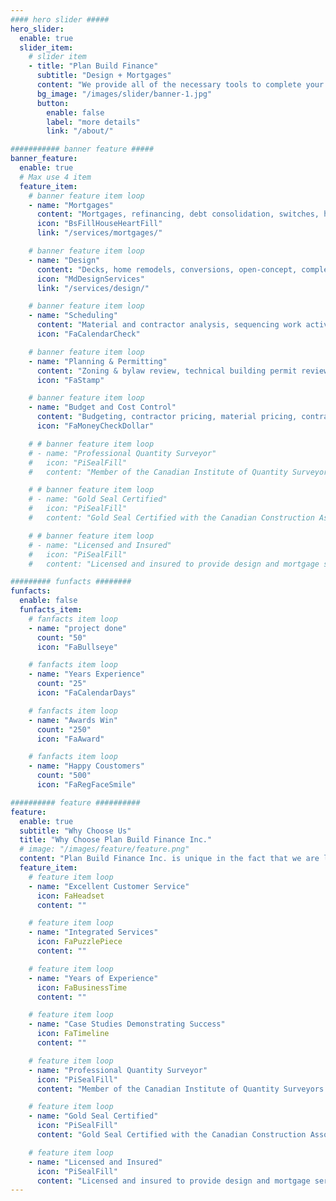```yaml
---
#### hero slider #####
hero_slider:
  enable: true
  slider_item:
    # slider item
    - title: "Plan Build Finance"
      subtitle: "Design + Mortgages"
      content: "We provide all of the necessary tools to complete your mortgage, design and construction projects. Our services are strategically aligned to leverage your most valuable assets providing structured wealth growth."
      bg_image: "/images/slider/banner-1.jpg"
      button:
        enable: false
        label: "more details"
        link: "/about/"

########### banner feature #####
banner_feature:
  enable: true
  # Max use 4 item
  feature_item:
    # banner feature item loop
    - name: "Mortgages"
      content: "Mortgages, refinancing, debt consolidation, switches, home equity lines of credit, including residential and commercial lending."
      icon: "BsFillHouseHeartFill"
      link: "/services/mortgages/"

    # banner feature item loop
    - name: "Design"
      content: "Decks, home remodels, conversions, open-concept, complete renovations, new builds, backyard homes, duplexes, tri-plexes and multi-family."
      icon: "MdDesignServices"
      link: "/services/design/"

    # banner feature item loop
    - name: "Scheduling"
      content: "Material and contractor analysis, sequencing work activities, setting realistic timelines."
      icon: "FaCalendarCheck"

    # banner feature item loop
    - name: "Planning & Permitting"
      content: "Zoning & bylaw review, technical building permit review, turn-key permitting services."
      icon: "FaStamp"

    # banner feature item loop
    - name: "Budget and Cost Control"
      content: "Budgeting, contractor pricing, material pricing, contract review, cash flow analysis."
      icon: "FaMoneyCheckDollar"

    # # banner feature item loop
    # - name: "Professional Quantity Surveyor"
    #   icon: "PiSealFill"
    #   content: "Member of the Canadian Institute of Quantity Surveyors."

    # # banner feature item loop
    # - name: "Gold Seal Certified"
    #   icon: "PiSealFill"
    #   content: "Gold Seal Certified with the Canadian Construction Association."

    # # banner feature item loop
    # - name: "Licensed and Insured"
    #   icon: "PiSealFill"
    #   content: "Licensed and insured to provide design and mortgage services across Ontario"

######### funfacts ########
funfacts:
  enable: false
  funfacts_item:
    # fanfacts item loop
    - name: "project done"
      count: "50"
      icon: "FaBullseye"

    # fanfacts item loop
    - name: "Years Experience"
      count: "25"
      icon: "FaCalendarDays"

    # fanfacts item loop
    - name: "Awards Win"
      count: "250"
      icon: "FaAward"

    # fanfacts item loop
    - name: "Happy Coustomers"
      count: "500"
      icon: "FaRegFaceSmile"

########## feature ##########
feature:
  enable: true
  subtitle: "Why Choose Us"
  title: "Why Choose Plan Build Finance Inc."
  # image: "/images/feature/feature.png"
  content: "Plan Build Finance Inc. is unique in the fact that we are licensed and insured to provide both design and financial services making us exceptionally well suited to maximizing your returns whether you are performing a straight forward home purchase or completing a complex renovation project or new build project. Our company is founded on providing an excellent customer experience and a suite of integrated services leading to turn-key solutions for your mortgage and design needs. <br /><br />We provide a hands-on personal approach. Our services are based on our own experience planning, designing and building our own real estate investment portfolio across Southwestern Ontario."
  feature_item:
    # feature item loop
    - name: "Excellent Customer Service"
      icon: FaHeadset
      content: ""

    # feature item loop
    - name: "Integrated Services"
      icon: FaPuzzlePiece
      content: ""

    # feature item loop
    - name: "Years of Experience"
      icon: FaBusinessTime
      content: ""

    # feature item loop
    - name: "Case Studies Demonstrating Success"
      icon: FaTimeline
      content: ""

    # feature item loop
    - name: "Professional Quantity Surveyor"
      icon: "PiSealFill"
      content: "Member of the Canadian Institute of Quantity Surveyors."

    # feature item loop
    - name: "Gold Seal Certified"
      icon: "PiSealFill"
      content: "Gold Seal Certified with the Canadian Construction Association."

    # feature item loop
    - name: "Licensed and Insured"
      icon: "PiSealFill"
      content: "Licensed and insured to provide design and mortgage services across Ontario"
---
```

